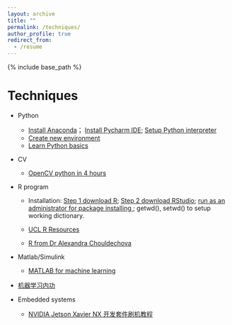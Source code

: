 ```yaml
---
layout: archive
title: ""
permalink: /techniques/
author_profile: true
redirect_from:
  - /resume
---
```


{% include base_path %}


Techniques
====

* Python
  * [Install Anaconda](https://www.youtube.com/watch?v=5mDYijMfSzs)； [Install Pycharm IDE](https://www.youtube.com/watch?v=SZUNUB6nz3g); [Setup Python interpreter](https://www.youtube.com/watch?v=e53lRPmWrMI)
  * [Create new environment](https://stackoverflow.com/questions/58568175/upgrade-to-python-3-8-using-conda)
  * [Learn Python basics](https://www.w3schools.com/python/default.asp)


* CV
    * [OpenCV python in 4 hours](https://www.youtube.com/watch?v=oXlwWbU8l2o)

* R program

    * Installation: [Step 1 download R](https://cran.r-project.org/bin/windows/base/); [Step 2 download RStudio](https://www.rstudio.com/products/rstudio/download/#download); [run as an administrator for package installing ](https://community.rstudio.com/t/unable-to-install-packages-create-library/43031/4); getwd(), setwd() to setup working dictionary.

    * [UCL R Resources](https://www.ucl.ac.uk/~uctqiax/PUBLG100/2015/resources.html)

    * [R from Dr Alexandra Chouldechova](https://www.andrew.cmu.edu/user/achoulde/)

* Matlab/Simulink
    * [MATLAB for machine learning](https://uk.mathworks.com/solutions/machine-learning.html)

* [机器学习内功](http://www.wdong.org/ji-qi-xue-xi-nei-gong-zong-gang.html)

* Embedded systems
    * [NVIDIA Jetson Xavier NX 开发套件刷机教程](https://blog.csdn.net/zbb297918657/article/details/106390209)


<!---

Publications
======
  <ul>{% for post in site.publications %}
    {% include archive-single-cv.html %}
  {% endfor %}</ul>
  
-->  
